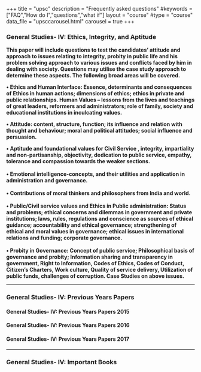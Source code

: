 +++
title = "upsc"
description = "Frequently asked questions"
#keywords = ["FAQ","How do I","questions","what if"]
layout = "course"
#type = "course"
data_file = "upsccarousel.html"
carousel = true
+++


### General Studies- IV: Ethics, Integrity, and Aptitude  
>
**This paper will include questions to test the candidates’ attitude and approach to issues relating to integrity, probity in public life and his problem solving approach to various issues and conflicts faced by him in dealing with society. Questions may utilise the case study approach to determine these aspects. The following broad areas will be covered.**  

>
**•	Ethics and Human Interface: Essence, determinants and consequences of Ethics in human actions; dimensions of ethics; ethics in private and public relationships. Human Values – lessons from the lives and teachings of great leaders, reformers and administrators; role of family, society and educational institutions in inculcating values.**  
>
**•	Attitude: content, structure, function; its influence and relation with thought and behaviour; moral and political attitudes; social influence and persuasion.**  
>
**•	Aptitude and foundational values for Civil Service , integrity, impartiality and non-partisanship, objectivity, dedication to public service, empathy, tolerance and compassion towards the weaker sections.**  
</br> 
**•	Emotional intelligence-concepts, and their utilities and application in administration and governance.**  
</br>
**•	Contributions of moral thinkers and philosophers from India and world.**  
</br>
**•	Public/Civil service values and Ethics in Public administration: Status and problems; ethical concerns and dilemmas in government and private institutions; laws, rules, regulations and conscience as sources of ethical guidance; accountability and ethical governance; strengthening of ethical and moral values in governance; ethical issues in international relations and funding; corporate governance.**  
</br>
**•	Probity in Governance: Concept of public service; Philosophical basis of governance and probity; Information sharing and transparency in government, Right to Information, Codes of Ethics, Codes of Conduct, Citizen’s Charters, Work culture, Quality of service delivery, Utilization of public funds, challenges of corruption.
Case Studies on above issues.**  

___

### General Studies- IV: Previous Years Papers
>
#### General Studies- IV: Previous Years Papers 2015  
#### General Studies- IV: Previous Years Papers 2016  
#### General Studies- IV: Previous Years Papers 2017  

***

### General Studies- IV: Important Books